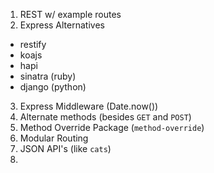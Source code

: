 1. REST w/ example routes
2. Express Alternatives
  - restify
  - koajs
  - hapi
  - sinatra (ruby)
  - django (python)
3. Express Middleware (Date.now())
4. Alternate methods (besides `GET` and `POST`)
5. Method Override Package (`method-override`)
6. Modular Routing
7. JSON API's (like `cats`)
8. 
